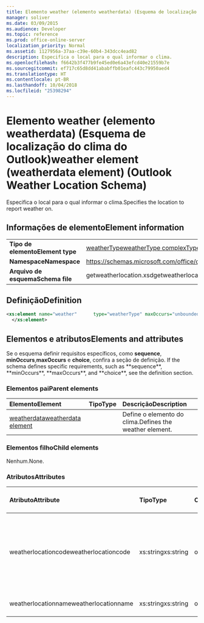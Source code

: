 ```yaml
---
title: Elemento weather (elemento weatherdata) (Esquema de localização do clima do Outlook)
manager: soliver
ms.date: 03/09/2015
ms.audience: Developer
ms.topic: reference
ms.prod: office-online-server
localization_priority: Normal
ms.assetid: 1127956a-37aa-c39e-60b4-343dcc4ead82
description: Especifica o local para o qual informar o clima.
ms.openlocfilehash: f6642b3f477b9fe45ed0e6a43efcd40e21559b7e
ms.sourcegitcommit: ef717c65d8dd41ababffb01eafc443c79950aed4
ms.translationtype: HT
ms.contentlocale: pt-BR
ms.lasthandoff: 10/04/2018
ms.locfileid: "25398294"
---
```

# <a name="weather-element-weatherdata-element-outlook-weather-location-schema"></a><span data-ttu-id="ad31e-103">Elemento weather (elemento weatherdata) (Esquema de localização do clima do Outlook)</span><span class="sxs-lookup"><span data-stu-id="ad31e-103">weather element (weatherdata element) (Outlook Weather Location Schema)</span></span>

<span data-ttu-id="ad31e-104">Especifica o local para o qual informar o clima.</span><span class="sxs-lookup"><span data-stu-id="ad31e-104">Specifies the location to report weather on.</span></span>
  
## <a name="element-information"></a><span data-ttu-id="ad31e-105">Informações de elemento</span><span class="sxs-lookup"><span data-stu-id="ad31e-105">Element information</span></span>

|||
|:-----|:-----|
|<span data-ttu-id="ad31e-106">**Tipo de elemento**</span><span class="sxs-lookup"><span data-stu-id="ad31e-106">**Element type**</span></span> <br/> |[<span data-ttu-id="ad31e-107">weatherType</span><span class="sxs-lookup"><span data-stu-id="ad31e-107">weatherType complexType</span></span>](weathertype-complextype-outlook-weather-location-schema.md) <br/> |
|<span data-ttu-id="ad31e-108">**Namespace**</span><span class="sxs-lookup"><span data-stu-id="ad31e-108">**Namespace**</span></span> <br/> |https://schemas.microsoft.com/office/outlook/15/getweatherlocation.xsd  <br/> |
|<span data-ttu-id="ad31e-109">**Arquivo de esquema**</span><span class="sxs-lookup"><span data-stu-id="ad31e-109">**Schema file**</span></span> <br/> |<span data-ttu-id="ad31e-110">getweatherlocation.xsd</span><span class="sxs-lookup"><span data-stu-id="ad31e-110">getweatherlocation.xsd</span></span>  <br/> |
   
## <a name="definition"></a><span data-ttu-id="ad31e-111">Definição</span><span class="sxs-lookup"><span data-stu-id="ad31e-111">Definition</span></span>

```XML
<xs:element name="weather"      type="weatherType" maxOccurs="unbounded"    >
  </xs:element>  

```

## <a name="elements-and-attributes"></a><span data-ttu-id="ad31e-112">Elementos e atributos</span><span class="sxs-lookup"><span data-stu-id="ad31e-112">Elements and attributes</span></span>

<span data-ttu-id="ad31e-113">Se o esquema definir requisitos específicos, como **sequence**, **minOccurs**,**maxOccurs** e **choice**, confira a seção de definição.</span><span class="sxs-lookup"><span data-stu-id="ad31e-113">
    If the schema defines specific requirements, such as \*\*sequence\*\*, \*\*minOccurs**,
    \*\*maxOccurs\**, and
    \*\*choice\*\*, see the definition section.
</span></span> 
  
### <a name="parent-elements"></a><span data-ttu-id="ad31e-114">Elementos pai</span><span class="sxs-lookup"><span data-stu-id="ad31e-114">Parent elements</span></span>

|<span data-ttu-id="ad31e-115">**Elemento**</span><span class="sxs-lookup"><span data-stu-id="ad31e-115">**Element**</span></span>|<span data-ttu-id="ad31e-116">**Tipo**</span><span class="sxs-lookup"><span data-stu-id="ad31e-116">**Type**</span></span>|<span data-ttu-id="ad31e-117">**Descrição**</span><span class="sxs-lookup"><span data-stu-id="ad31e-117">**Description**</span></span>|
|:-----|:-----|:-----|
|[<span data-ttu-id="ad31e-118">weatherdata</span><span class="sxs-lookup"><span data-stu-id="ad31e-118">weatherdata element</span></span>](weatherdata-element-outlook-weather-location-schema.md) <br/> ||<span data-ttu-id="ad31e-119">Define o elemento do clima.</span><span class="sxs-lookup"><span data-stu-id="ad31e-119">Defines the weather element.</span></span>  <br/> |
   
### <a name="child-elements"></a><span data-ttu-id="ad31e-120">Elementos filho</span><span class="sxs-lookup"><span data-stu-id="ad31e-120">Child elements</span></span>

<span data-ttu-id="ad31e-121">Nenhum.</span><span class="sxs-lookup"><span data-stu-id="ad31e-121">None.</span></span>
  
### <a name="attributes"></a><span data-ttu-id="ad31e-122">Atributos</span><span class="sxs-lookup"><span data-stu-id="ad31e-122">Attributes</span></span>

|<span data-ttu-id="ad31e-123">**Atributo**</span><span class="sxs-lookup"><span data-stu-id="ad31e-123">**Attribute**</span></span>|<span data-ttu-id="ad31e-124">**Tipo**</span><span class="sxs-lookup"><span data-stu-id="ad31e-124">**Type**</span></span>|<span data-ttu-id="ad31e-125">**Obrigatório**</span><span class="sxs-lookup"><span data-stu-id="ad31e-125">**Required**</span></span>|<span data-ttu-id="ad31e-126">**Descrição**</span><span class="sxs-lookup"><span data-stu-id="ad31e-126">**Description**</span></span>|<span data-ttu-id="ad31e-127">**Valores possíveis**</span><span class="sxs-lookup"><span data-stu-id="ad31e-127">**Possible values:**</span></span>|
|:-----|:-----|:-----|:-----|:-----|
|<span data-ttu-id="ad31e-128">weatherlocationcode</span><span class="sxs-lookup"><span data-stu-id="ad31e-128">weatherlocationcode</span></span>  <br/> |<span data-ttu-id="ad31e-129">xs:string</span><span class="sxs-lookup"><span data-stu-id="ad31e-129">xs:string</span></span>  <br/> |<span data-ttu-id="ad31e-130">obrigatório</span><span class="sxs-lookup"><span data-stu-id="ad31e-130">required</span></span>  <br/> |<span data-ttu-id="ad31e-131">Especifica um código associado ao local para distinguir vários locais com o mesmo nome.</span><span class="sxs-lookup"><span data-stu-id="ad31e-131">Specifies a code that is associated with the location to distinguish multiple locations with the same name.</span></span>  <br/> |<span data-ttu-id="ad31e-132">Um valor do tipo xs:string</span><span class="sxs-lookup"><span data-stu-id="ad31e-132">A value of the type xs:string</span></span>  <br/> |
|<span data-ttu-id="ad31e-133">weatherlocationname</span><span class="sxs-lookup"><span data-stu-id="ad31e-133">weatherlocationname</span></span>  <br/> |<span data-ttu-id="ad31e-134">xs:string</span><span class="sxs-lookup"><span data-stu-id="ad31e-134">xs:string</span></span>  <br/> |<span data-ttu-id="ad31e-135">obrigatório</span><span class="sxs-lookup"><span data-stu-id="ad31e-135">required</span></span>  <br/> |<span data-ttu-id="ad31e-136">Especifica o nome do local.</span><span class="sxs-lookup"><span data-stu-id="ad31e-136">Specifies the name of the location.</span></span>  <br/> |<span data-ttu-id="ad31e-137">Um valor do tipo xs:string</span><span class="sxs-lookup"><span data-stu-id="ad31e-137">A value of the type xs:string</span></span>  <br/> |
   

